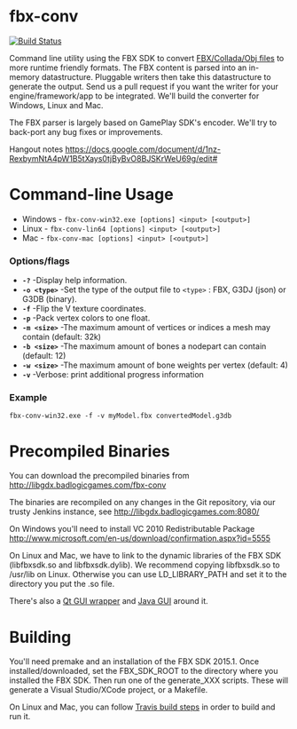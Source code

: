 fbx-conv
========

[![Build Status](https://travis-ci.org/libgdx/fbx-conv.svg?branch=master)](https://travis-ci.org/libgdx/fbx-conv)

Command line utility using the FBX SDK to convert [FBX/Collada/Obj files](http://docs.autodesk.com/FBX/2014/ENU/FBX-SDK-Documentation/files/GUID-0B122E01-7DB8-48E3-AADA-5E85A197FEE1.htm)
to more runtime friendly formats. The FBX content is parsed into an
in-memory datastructure. Pluggable writers then take this datastructure
to generate the output. Send us a pull request if you want the writer
for your engine/framework/app to be integrated. We'll build the
converter for Windows, Linux and Mac.

The FBX parser is largely based on GamePlay SDK's encoder. We'll try to 
back-port any bug fixes or improvements.

Hangout notes https://docs.google.com/document/d/1nz-RexbymNtA4pW1B5tXays0tjByBvO8BJSKrWeU69g/edit#

Command-line Usage
====================
*   Windows - `fbx-conv-win32.exe [options] <input> [<output>]`
*   Linux - `fbx-conv-lin64 [options] <input> [<output>]`
*   Mac - `fbx-conv-mac [options] <input> [<output>]`

### Options/flags
*   **`-?`**				-Display help information.
*   **`-o <type>`**			-Set the type of the output file to `<type>` : FBX, G3DJ (json) or G3DB (binary).
*   **`-f`**				-Flip the V texture coordinates.
*   **`-p`**				-Pack vertex colors to one float.
*   **`-m <size>`**			-The maximum amount of vertices or indices a mesh may contain (default: 32k)
*   **`-b <size>`**			-The maximum amount of bones a nodepart can contain (default: 12)
*   **`-w <size>`**			-The maximum amount of bone weights per vertex (default: 4)
*   **`-v`**				-Verbose: print additional progress information

### Example
`fbx-conv-win32.exe -f -v myModel.fbx convertedModel.g3db`

Precompiled Binaries
====================
You can download the precompiled binaries from http://libgdx.badlogicgames.com/fbx-conv

The binaries are recompiled on any changes in the Git repository, via our trusty Jenkins instance, see http://libgdx.badlogicgames.com:8080/

On Windows you'll need to install VC 2010 Redistributable Package http://www.microsoft.com/en-us/download/confirmation.aspx?id=5555

On Linux and Mac, we have to link to the dynamic libraries of the FBX SDK (libfbxsdk.so and libfbxsdk.dylib). We recommend copying libfbxsdk.so
to /usr/lib on Linux. Otherwise you can use LD_LIBRARY_PATH and set it to the directory you put the .so file.

There's also a [Qt GUI wrapper](https://github.com/Reydw/Fbx-Converter-GUI) and [Java GUI](https://github.com/ASneakyFox/libgdx-fbxconv-gui) around it.

Building
========
You'll need premake and an installation of the FBX SDK 2015.1. Once installed/downloaded, set the
FBX_SDK_ROOT to the directory where you installed the FBX SDK. Then run one of the 
generate_XXX scripts. These will generate a Visual Studio/XCode project, or a Makefile.

On Linux and Mac, you can follow [Travis build steps](.travis.yml) in order to build and run it.
